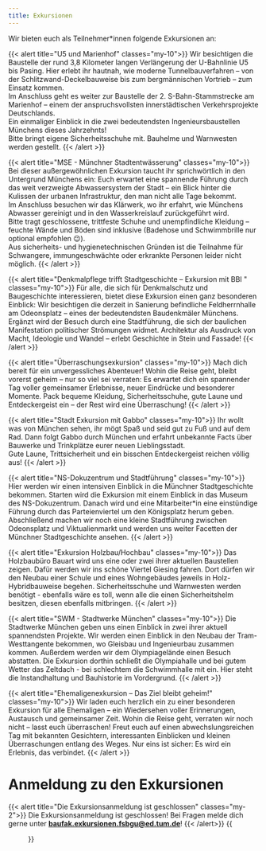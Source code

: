 ```yaml
---
title: Exkursionen
---
```

Wir bieten euch als Teilnehmer\*innen folgende Exkursionen an:

{{< alert title="U5 und Marienhof" classes="my-10">}}
Wir besichtigen die Baustelle der rund 3,8 Kilometer langen Verlängerung der U-Bahnlinie U5 bis Pasing. Hier erlebt ihr hautnah, wie moderne Tunnelbauverfahren – von der Schlitzwand-Deckelbauweise bis zum bergmännischen Vortrieb – zum Einsatz kommen.  
Im Anschluss geht es weiter zur Baustelle der 2. S-Bahn-Stammstrecke am Marienhof – einem der anspruchsvollsten innerstädtischen Verkehrsprojekte Deutschlands.  
Ein einmaliger Einblick in die zwei bedeutendsten Ingenieursbaustellen Münchens dieses Jahrzehnts!  
Bitte bringt eigene Sicherheitsschuhe mit. Bauhelme und Warnwesten werden gestellt.
{{< /alert >}}

{{< alert title="MSE - Münchner Stadtentwässerung" classes="my-10">}}
Bei dieser außergewöhnlichen Exkursion taucht ihr sprichwörtlich in den Untergrund Münchens ein: Euch erwartet eine spannende Führung durch das weit verzweigte Abwassersystem der Stadt – ein Blick hinter die Kulissen der urbanen Infrastruktur, den man nicht alle Tage bekommt.  
Im Anschluss besuchen wir das Klärwerk, wo ihr erfahrt, wie Münchens Abwasser gereinigt und in den Wasserkreislauf zurückgeführt wird.  
Bitte tragt geschlossene, trittfeste Schuhe und unempfindliche Kleidung – feuchte Wände und Böden sind inklusive (Badehose und Schwimmbrille nur optional empfohlen 😉).  
Aus sicherheits- und hygienetechnischen Gründen ist die Teilnahme für Schwangere, immungeschwächte oder erkrankte Personen leider nicht möglich.
{{< /alert >}}

{{< alert title="Denkmalpflege trifft Stadtgeschichte – Exkursion mit BBI " classes="my-10">}}
Für alle, die sich für Denkmalschutz und Baugeschichte interessieren, bietet diese Exkursion einen ganz besonderen Einblick: Wir besichtigen die derzeit in Sanierung befindliche Feldherrnhalle am Odeonsplatz – eines der bedeutendsten Baudenkmäler Münchens.  
Ergänzt wird der Besuch durch eine Stadtführung, die sich der baulichen Manifestation politischer Strömungen widmet. Architektur als Ausdruck von Macht, Ideologie und Wandel – erlebt Geschichte in Stein und Fassade!
{{< /alert >}}

{{< alert title="Überraschungsexkursion" classes="my-10">}}
Mach dich bereit für ein unvergessliches Abenteuer! Wohin die Reise geht, bleibt vorerst geheim – nur so viel sei verraten: Es erwartet dich ein spannender Tag voller gemeinsamer Erlebnisse, neuer Eindrücke und besonderer Momente. Pack bequeme Kleidung, Sicherheitsschuhe, gute Laune und Entdeckergeist ein – der Rest wird eine Überraschung!
{{< /alert >}}

{{< alert title="Stadt Exkursion mit Gabbo" classes="my-10">}}
Ihr wollt was von München sehen, ihr mögt Spaß und seid gut zu Fuß und auf dem Rad. Dann folgt Gabbo durch München und erfahrt unbekannte Facts über Bauwerke und Trinkplätze eurer neuen Lieblingsstadt.  
Gute Laune, Trittsicherheit und ein bisschen Entdeckergeist reichen völlig aus!
{{< /alert >}}

{{< alert title="NS-Dokuzentrum und Stadtführung" classes="my-10">}}
Hier werden wir einen intensiven Einblick in die Münchner Stadtgeschichte bekommen. Starten wird die Exkursion mit einem Einblick in das Museum des NS-Dokuzentrum. Danach wird und eine Mitarbeiter*in eine einstündige Führung durch das Parteienviertel um den Königsplatz herum geben. Abschließend machen wir noch eine kleine Stadtführung zwischen Odeonsplatz und Viktualienmarkt und werden uns weiter Facetten der Münchner Stadtgeschichte ansehen.
{{< /alert >}}

{{< alert title="Exkursion Holzbau/Hochbau" classes="my-10">}}
Das Holzbaubüro Bauart wird uns eine oder zwei ihrer aktuellen Baustellen zeigen. Dafür werden wir ins schöne Viertel Giesing fahren. Dort dürfen wir den Neubau einer Schule und eines Wohngebäudes jeweils in Holz-Hybridbauweise begehen. Sicherheitsschuhe und Warnwesten werden benötigt - ebenfalls wäre es toll, wenn alle die einen Sicherheitshelm besitzen, diesen ebenfalls mitbringen.
{{< /alert >}}

{{< alert title="SWM - Stadtwerke München" classes="my-10">}}
Die Stadtwerke München geben uns einen Einblick in zwei ihrer aktuell spannendsten Projekte. Wir werden einen Einblick in den Neubau der Tram-Westtangente bekommen, wo Gleisbau und Ingenieurbau zusammen kommen. Außerdem werden wir dem Olympiagelände einen Besuch abstatten. Die Exkursion dorthin schließt die Olympiahalle und bei gutem Wetter das Zeltdach - bei schlechtem die Schwimmhalle mit ein. Hier steht die Instandhaltung und Bauhistorie im Vordergrund.
{{< /alert >}}

{{< alert title="Ehemaligenexkursion – Das Ziel bleibt geheim!" classes="my-10">}}
Wir laden euch herzlich ein zu einer besonderen Exkursion für alle Ehemaligen – ein Wiedersehen voller Erinnerungen, Austausch und gemeinsamer Zeit. Wohin die Reise geht, verraten wir noch nicht – lasst euch überraschen! Freut euch auf einen abwechslungsreichen Tag mit bekannten Gesichtern, interessanten Einblicken und kleinen Überraschungen entlang des Weges. Nur eins ist sicher: Es wird ein Erlebnis, das verbindet.
{{< /alert >}}



# Anmeldung zu den Exkursionen

{{< alert title="Die Exkursionsanmeldung ist geschlossen" classes="my-2">}}
Die Exkursionsanmeldung ist geschlossen! Bei Fragen melde dich gerne unter **[baufak.exkursionen.fsbgu@ed.tum.de](mailto:baufak.exkursionen.fsbgu@ed.tum.de)**!
{{< /alert>}}
{{<figure class="inline-flex flex-col items-center w-full py-6" src="Exkursion_Anmeldung.png">}}

